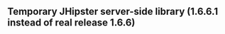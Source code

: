 Temporary JHipster server-side library (1.6.6.1 instead of real release 1.6.6)
----------------------------
